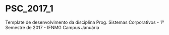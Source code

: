 # PSC_2017_1
Template de desenvolvimento da disciplina Prog. Sistemas Corporativos - 1º Semestre de 2017 - IFNMG Campus Januária
